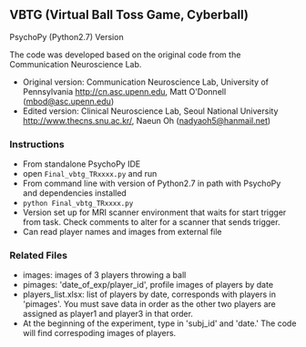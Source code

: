 ## VBTG (Virtual Ball Toss Game, Cyberball)
PsychoPy (Python2.7) Version

The code was developed based on the original code from the Communication Neuroscience Lab.
* Original version: Communication Neuroscience Lab, University of Pennsylvania http://cn.asc.upenn.edu, Matt O'Donnell (mbod@asc.upenn.edu)
* Edited version: Clinical Neuroscience Lab, Seoul National University http://www.thecns.snu.ac.kr/, Naeun Oh (nadyaoh5@hanmail.net)

### Instructions
* From standalone PsychoPy IDE
* open `Final_vbtg_TRxxxx.py` and run
* From command line with version of Python2.7 in path with PsychoPy and dependencies installed
* `python Final_vbtg_TRxxxx.py`
* Version set up for MRI scanner environment that waits for start trigger from task. Check comments to alter for a scanner that sends trigger.
* Can read player names and images from external file

### Related Files
* images: images of 3 players throwing a ball
* pimages: 'date_of_exp/player_id', profile images of players by date
* players_list.xlsx: list of players by date, corresponds with players in 'pimages'. You must save data in order as the other two players are assigned as player1 and player3 in that order.
* At the beginning of the experiment, type in 'subj_id' and 'date.' The code will find correspoding images of players.
